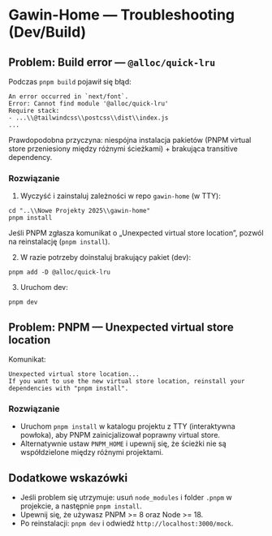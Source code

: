 # Gawin-Home — Troubleshooting (Dev/Build)

## Problem: Build error — `@alloc/quick-lru`

Podczas `pnpm build` pojawił się błąd:

```
An error occurred in `next/font`.
Error: Cannot find module '@alloc/quick-lru'
Require stack:
- ...\\@tailwindcss\\postcss\\dist\\index.js
...
```

Prawdopodobna przyczyna: niespójna instalacja pakietów (PNPM virtual store przeniesiony między różnymi ścieżkami) + brakująca transitive dependency.

### Rozwiązanie
1) Wyczyść i zainstaluj zależności w repo `gawin-home` (w TTY):
```
cd "..\\Nowe Projekty 2025\\gawin-home"
pnpm install
```
Jeśli PNPM zgłasza komunikat o „Unexpected virtual store location”, pozwól na reinstalację (`pnpm install`).

2) W razie potrzeby doinstaluj brakujący pakiet (dev):
```
pnpm add -D @alloc/quick-lru
```

3) Uruchom dev:
```
pnpm dev
```

## Problem: PNPM — Unexpected virtual store location

Komunikat:
```
Unexpected virtual store location...
If you want to use the new virtual store location, reinstall your dependencies with "pnpm install".
```

### Rozwiązanie
- Uruchom `pnpm install` w katalogu projektu z TTY (interaktywna powłoka), aby PNPM zainicjalizował poprawny virtual store.
- Alternatywnie ustaw `PNPM_HOME` i upewnij się, że ścieżki nie są współdzielone między różnymi projektami.

## Dodatkowe wskazówki
- Jeśli problem się utrzymuje: usuń `node_modules` i folder `.pnpm` w projekcie, a następnie `pnpm install`.
- Upewnij się, że używasz PNPM >= 8 oraz Node >= 18.
- Po reinstalacji: `pnpm dev` i odwiedź `http://localhost:3000/mock`.

